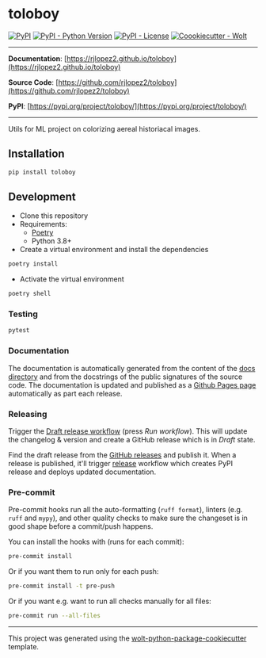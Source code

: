 # toloboy

[![PyPI](https://img.shields.io/pypi/v/toloboy?style=flat-square)](https://pypi.python.org/pypi/toloboy/)
[![PyPI - Python Version](https://img.shields.io/pypi/pyversions/toloboy?style=flat-square)](https://pypi.python.org/pypi/toloboy/)
[![PyPI - License](https://img.shields.io/pypi/l/toloboy?style=flat-square)](https://pypi.python.org/pypi/toloboy/)
[![Coookiecutter - Wolt](https://img.shields.io/badge/cookiecutter-Wolt-00c2e8?style=flat-square&logo=cookiecutter&logoColor=D4AA00&link=https://github.com/woltapp/wolt-python-package-cookiecutter)](https://github.com/woltapp/wolt-python-package-cookiecutter)


---

**Documentation**: [https://rjlopez2.github.io/toloboy](https://rjlopez2.github.io/toloboy)

**Source Code**: [https://github.com/rjlopez2/toloboy](https://github.com/rjlopez2/toloboy)

**PyPI**: [https://pypi.org/project/toloboy/](https://pypi.org/project/toloboy/)

---

Utils for ML project on colorizing aereal historiacal images.

## Installation

```sh
pip install toloboy
```

## Development

* Clone this repository
* Requirements:
  * [Poetry](https://python-poetry.org/)
  * Python 3.8+
* Create a virtual environment and install the dependencies

```sh
poetry install
```

* Activate the virtual environment

```sh
poetry shell
```

### Testing

```sh
pytest
```

### Documentation

The documentation is automatically generated from the content of the [docs directory](https://github.com/rjlopez2/toloboy/tree/master/docs) and from the docstrings
 of the public signatures of the source code. The documentation is updated and published as a [Github Pages page](https://pages.github.com/) automatically as part each release.

### Releasing

Trigger the [Draft release workflow](https://github.com/rjlopez2/toloboy/actions/workflows/draft_release.yml)
(press _Run workflow_). This will update the changelog & version and create a GitHub release which is in _Draft_ state.

Find the draft release from the
[GitHub releases](https://github.com/rjlopez2/toloboy/releases) and publish it. When
 a release is published, it'll trigger [release](https://github.com/rjlopez2/toloboy/blob/master/.github/workflows/release.yml) workflow which creates PyPI
 release and deploys updated documentation.

### Pre-commit

Pre-commit hooks run all the auto-formatting (`ruff format`), linters (e.g. `ruff` and `mypy`), and other quality
 checks to make sure the changeset is in good shape before a commit/push happens.

You can install the hooks with (runs for each commit):

```sh
pre-commit install
```

Or if you want them to run only for each push:

```sh
pre-commit install -t pre-push
```

Or if you want e.g. want to run all checks manually for all files:

```sh
pre-commit run --all-files
```

---

This project was generated using the [wolt-python-package-cookiecutter](https://github.com/woltapp/wolt-python-package-cookiecutter) template.
